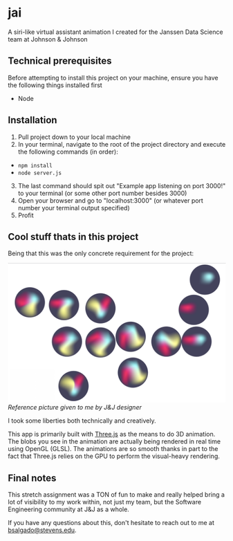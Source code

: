 # jai
A siri-like virtual assistant animation I created for the Janssen Data Science team at Johnson &amp; Johnson

## Technical prerequisites
Before attempting to install this project on your machine, ensure you have the following things installed first
- Node

## Installation
1. Pull project down to your local machine
2. In your terminal, navigate to the root of the project directory and execute the following commands (in order):
- `npm install`
- `node server.js`
3. The last command should spit out "Example app listening on port 3000!" to your terminal (or some other port number besides 3000)
4. Open your browser and go to "localhost:3000" (or whatever port number your terminal output specified)
5. Profit

## Cool stuff thats in this project
Being that this was the only concrete requirement for the project:

![Reference picture given to me by J&amp;J designer](./JAI-req.png "Reference picture given to me by J&amp;J designer")
*Reference picture given to me by J&amp;J designer*

I took some liberties both technically and creatively.

This app is primarily built with [Three.js](https://threejs.org/) as the means to do 3D animation.
The blobs you see in the animation are actually being rendered in real time using OpenGL (GLSL).
The animations are so smooth thanks in part to the fact that Three.js relies on the GPU to perform the visual-heavy rendering.

## Final notes
This stretch assignment was a TON of fun to make and really helped bring a lot of visibility to my work within, not just my team,
but the Software Engineering community at J&amp;J as a whole.

If you have any questions about this, don't hesitate to reach out to me at bsalgado@stevens.edu.
